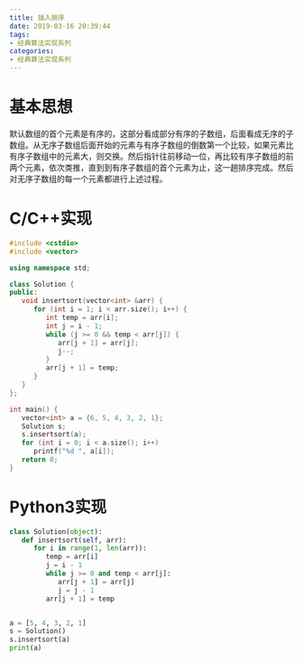 ```yaml
---
title: 插入排序
date: 2019-03-16 20:39:44
tags:
- 经典算法实现系列
categories:
- 经典算法实现系列
---
```


# 基本思想
默认数组的首个元素是有序的，这部分看成部分有序的子数组，后面看成无序的子数组。从无序子数组后面开始的元素与有序子数组的倒数第一个比较，如果元素比有序子数组中的元素大，则交换。然后指针往前移动一位，再比较有序子数组的前两个元素，依次类推，直到到有序子数组的首个元素为止，这一趟排序完成。然后对无序子数组的每一个元素都进行上述过程。
# C/C++实现
```cpp
#include <cstdio>
#include <vector>

using namespace std;

class Solution {
public:
   void insertsort(vector<int> &arr) {
      for (int i = 1; i < arr.size(); i++) {
         int temp = arr[i];
         int j = i - 1;
         while (j >= 0 && temp < arr[j]) {
            arr[j + 1] = arr[j];
            j--;
         }
         arr[j + 1] = temp;
      }
   }
};

int main() {
   vector<int> a = {6, 5, 4, 3, 2, 1};
   Solution s;
   s.insertsort(a);
   for (int i = 0; i < a.size(); i++)
      printf("%d ", a[i]);
   return 0;
}
```
# Python3实现
```python
class Solution(object):
   def insertsort(self, arr):
      for i in range(1, len(arr)):
         temp = arr[i]
         j = i - 1
         while j >= 0 and temp < arr[j]:
            arr[j + 1] = arr[j]
            j = j - 1
         arr[j + 1] = temp


a = [5, 4, 3, 2, 1]
s = Solution()
s.insertsort(a)
print(a)
```
